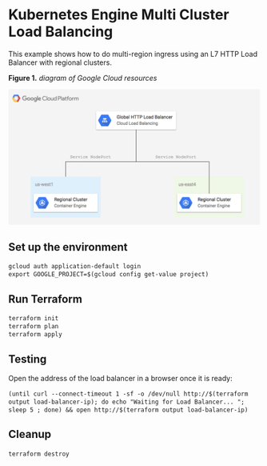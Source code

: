 # Kubernetes Engine Multi Cluster Load Balancing

This example shows how to do multi-region ingress using an L7 HTTP Load Balancer with regional clusters.

**Figure 1.** *diagram of Google Cloud resources*

![architecture diagram](./diagram.png)

## Set up the environment

```
gcloud auth application-default login
export GOOGLE_PROJECT=$(gcloud config get-value project)
```

## Run Terraform

```
terraform init
terraform plan
terraform apply
```

## Testing

Open the address of the load balancer in a browser once it is ready:

```
(until curl --connect-timeout 1 -sf -o /dev/null http://$(terraform output load-balancer-ip); do echo "Waiting for Load Balancer... "; sleep 5 ; done) && open http://$(terraform output load-balancer-ip)
```

## Cleanup

```
terraform destroy
```